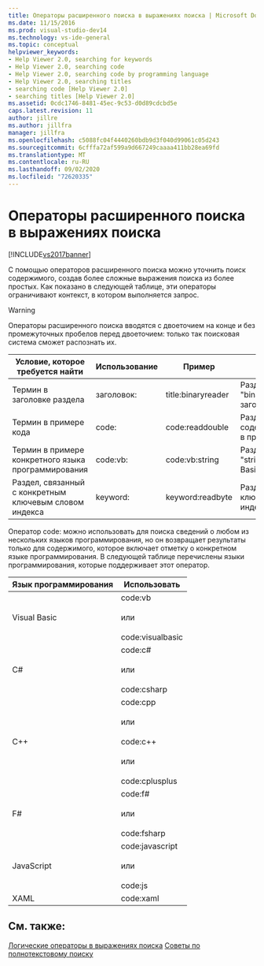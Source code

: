 ```yaml
---
title: Операторы расширенного поиска в выражениях поиска | Microsoft Docs
ms.date: 11/15/2016
ms.prod: visual-studio-dev14
ms.technology: vs-ide-general
ms.topic: conceptual
helpviewer_keywords:
- Help Viewer 2.0, searching for keywords
- Help Viewer 2.0, searching code
- Help Viewer 2.0, searching code by programming language
- Help Viewer 2.0, searching titles
- searching code [Help Viewer 2.0]
- searching titles [Help Viewer 2.0]
ms.assetid: 0cdc1746-8481-45ec-9c53-d0d89cdcbd5e
caps.latest.revision: 11
author: jillre
ms.author: jillfra
manager: jillfra
ms.openlocfilehash: c5088fc04f4440260bdb9d3f040d99061c05d243
ms.sourcegitcommit: 6cfffa72af599a9d667249caaaa411bb28ea69fd
ms.translationtype: MT
ms.contentlocale: ru-RU
ms.lasthandoff: 09/02/2020
ms.locfileid: "72620335"
---
```

# <a name="advanced-search-operators-in-search-expressions"></a>Операторы расширенного поиска в выражениях поиска
[!INCLUDE[vs2017banner](../includes/vs2017banner.md)]

С помощью операторов расширенного поиска можно уточнить поиск содержимого, создав более сложные выражения поиска из более простых. Как показано в следующей таблице, эти операторы ограничивают контекст, в котором выполняется запрос.

> [!WARNING]
> Операторы расширенного поиска вводятся с двоеточием на конце и без промежуточных пробелов перед двоеточием: только так поисковая система сможет распознать их.

|Условие, которое требуется найти|Использование|Пример|Результат|
|-------------------|---------|-------------|------------|
|Термин в заголовке раздела|заголовок:|title:binaryreader|Разделы, содержащие "binaryreader" в заголовках.|
|Термин в примере кода|code:|code:readdouble|Разделы, содержащие"readdouble" в примере кода.|
|Термин в примере конкретного языка программирования|code:vb:|code:vb:string|Разделы, содержащие "string", в примере Visual Basic.|
|Раздел, связанный с конкретным ключевым словом индекса|keyword:|keyword:readbyte|Разделы, связанные с ключевым словом индекса "readbyte"|

 Оператор code: можно использовать для поиска сведений о любом из нескольких языков программирования, но он возвращает результаты только для содержимого, которое включает отметку о конкретном языке программирования. В следующей таблице перечислены языки программирования, которые поддерживает этот оператор.

|Язык программирования|Использовать|
|--------------------------|---------|
|Visual Basic|code:vb<br /><br /> или<br /><br /> code:visualbasic|
|C#|code:c#<br /><br /> или<br /><br /> code:csharp|
|C++|code:cpp<br /><br /> или<br /><br /> code:c++<br /><br /> или<br /><br /> code:cplusplus|
|F#|code:f#<br /><br /> или<br /><br /> code:fsharp|
|JavaScript|code:javascript<br /><br /> или<br /><br /> code:js|
|XAML|code:xaml|

## <a name="see-also"></a>См. также:
 [Логические операторы в выражениях поиска](../ide/logical-operators-in-search-expressions.md) [Советы по полнотекстовому поиску](../ide/full-text-search-tips.md)
